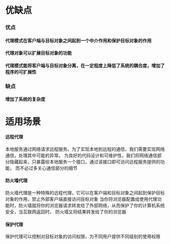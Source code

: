 # 优缺点
### 优点
#### 代理模式在客户端与目标对象之间起到一个中介作用和保护目标对象的作用
#### 代理对象可以扩展目标对象的功能
#### 代理模式能将客户端与目标对象分离，在一定程度上降低了系统的耦合度，增加了程序的可扩展性

### 缺点
#### 增加了系统的复杂度

# 适用场景
#### 远程代理
本地服务通过网络请求远程服务。为了实现本地到远程的通信，我们需要实现网络通信，处理其中可能的异常。
为良好的代码设计和可维护性，我们将网络通信部分隐藏起来，只暴露给本地服务一个接口，通过该接口即可访问远程服务提供的功能，
而不必过多关心通信部分的细节
#### 防火墙代理
防火墙代理是一种特殊的远程代理，它可以在客户端和目标对象之间起到保护目标对象的作用，禁止外部客户端直接访问目标对象
当你将浏览器配置成使用代理功能时，防火墙就将你的浏览器请求转发给了外部网络，从而保护了你的计算机系统安全，当互联网返回时，
防火墙又将结果转发给了你的浏览器
#### 保护代理
保护代理可以控制对目标对象的访问权限，为不同用户提供不同级别的使用权限